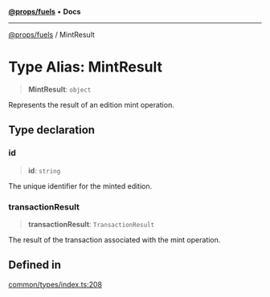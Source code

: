 [**@props/fuels**](../README.md) • **Docs**

***

[@props/fuels](../README.md) / MintResult

# Type Alias: MintResult

> **MintResult**: `object`

Represents the result of an edition mint operation.

## Type declaration

### id

> **id**: `string`

The unique identifier for the minted edition.

### transactionResult

> **transactionResult**: `TransactionResult`

The result of the transaction associated with the mint operation.

## Defined in

[common/types/index.ts:208](https://github.com/Props-Labs/octane/blob/dc41ebab04c3883347eca767c4166cea04688b60/packages/props-fuels/src/common/types/index.ts#L208)
